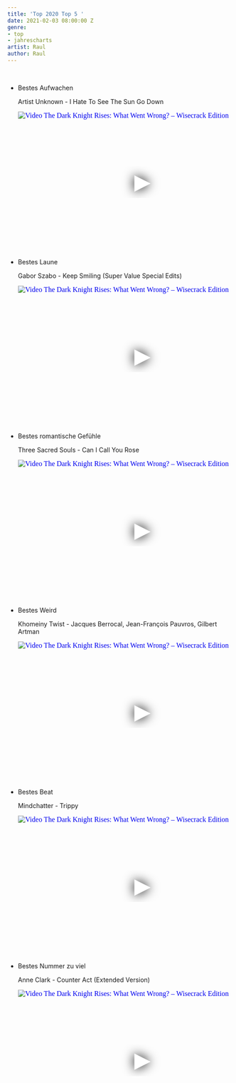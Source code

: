 ```yaml
---
title: 'Top 2020 Top 5 '
date: 2021-02-03 08:00:00 Z
genre:
- top
- jahrescharts
artist: Raul
author: Raul
---
```


<br>

<ul class="video-list">
<li class="video-list">
<p class="list-title">Bestes Aufwachen</p>
<p class="list-subtitle">Artist Unknown - I Hate To See The Sun Go Down</p>
<div class="video-container ">
<iframe
    width="560"
    height="315"
    src="https://www.youtube.com/embed/7Hl4JZLknjk"
    srcdoc="<style>*{padding:0;margin:0;overflow:hidden}html,body{height:100%}img,span{position:absolute;width:100%;top:0;bottom:0;margin:auto}span{height:1.5em;text-align:center;font:48px/1.5 sans-serif;color:white;text-shadow:0 0 0.5em black}</style><a href=https://www.youtube.com/embed/7Hl4JZLknjk?autoplay=1><img src=https://img.youtube.com/vi/7Hl4JZLknjk/hqdefault.jpg alt='Video The Dark Knight Rises: What Went Wrong? – Wisecrack Edition'><span>▶</span></a>"
    frameborder="0"
    allow="accelerometer; autoplay; encrypted-media; gyroscope; picture-in-picture"
    allowfullscreen
></iframe>
</div>
</li>

<li class="video-list">
<p class="list-title">Bestes Laune</p>
<p class="list-subtitle">Gabor Szabo - Keep Smiling (Super Value Special Edits)</p>
<div class="video-container ">
<iframe 
    width="560"
    height="315"
    src="https://www.youtube.com/embed/SSVehaXqGMM"
    srcdoc="<style>*{padding:0;margin:0;overflow:hidden}html,body{height:100%}img,span{position:absolute;width:100%;top:0;bottom:0;margin:auto}span{height:1.5em;text-align:center;font:48px/1.5 sans-serif;color:white;text-shadow:0 0 0.5em black}</style><a href=https://www.youtube.com/embed/SSVehaXqGMM?autoplay=1><img src=https://img.youtube.com/vi/SSVehaXqGMM/hqdefault.jpg alt='Video The Dark Knight Rises: What Went Wrong? – Wisecrack Edition'><span>▶</span></a>"
    frameborder="0"
    allow="accelerometer; autoplay; encrypted-media; gyroscope; picture-in-picture"
    allowfullscreen
></iframe>
</div>
</li>

<li class="video-list">
<p class="list-title">Bestes romantische Gefühle</p>
<p class="list-subtitle">Three Sacred Souls - Can I Call You Rose</p>
<div class="video-container ">
<iframe 
    width="560"
    height="315"
    src="https://www.youtube.com/embed/tpbcbj0bR5o"
    srcdoc="<style>*{padding:0;margin:0;overflow:hidden}html,body{height:100%}img,span{position:absolute;width:100%;top:0;bottom:0;margin:auto}span{height:1.5em;text-align:center;font:48px/1.5 sans-serif;color:white;text-shadow:0 0 0.5em black}</style><a href=https://www.youtube.com/embed/tpbcbj0bR5o?autoplay=1><img src=https://img.youtube.com/vi/tpbcbj0bR5o/hqdefault.jpg alt='Video The Dark Knight Rises: What Went Wrong? – Wisecrack Edition'><span>▶</span></a>"
    frameborder="0"
    allow="accelerometer; autoplay; encrypted-media; gyroscope; picture-in-picture"
    allowfullscreen
></iframe>
</div>
</li>

<li class="video-list">
<p class="list-title">Bestes Weird</p>
<p class="list-subtitle">Khomeiny Twist - Jacques Berrocal, Jean-François Pauvros, Gilbert Artman</p>
<div class="video-container ">
<iframe 
    width="560"
    height="315"
    src="https://www.youtube.com/embed/ThSSD-32wQc"
    srcdoc="<style>*{padding:0;margin:0;overflow:hidden}html,body{height:100%}img,span{position:absolute;width:100%;top:0;bottom:0;margin:auto}span{height:1.5em;text-align:center;font:48px/1.5 sans-serif;color:white;text-shadow:0 0 0.5em black}</style><a href=https://www.youtube.com/embed/ThSSD-32wQc?autoplay=1><img src=https://img.youtube.com/vi/ThSSD-32wQc/hqdefault.jpg alt='Video The Dark Knight Rises: What Went Wrong? – Wisecrack Edition'><span>▶</span></a>"
    frameborder="0" 
    allow="accelerometer; autoplay; encrypted-media; gyroscope; picture-in-picture"
    allowfullscreen
></iframe>
</div>
</li>

<li class="video-list">
<p class="list-title">Bestes Beat</p>
<p class="list-subtitle">Mindchatter - Trippy</p>
<div class="video-container ">
<iframe
    width="560"
    height="315"
    src="https://www.youtube.com/embed/MF-SkM7DGGE"
    srcdoc="<style>*{padding:0;margin:0;overflow:hidden}html,body{height:100%}img,span{position:absolute;width:100%;top:0;bottom:0;margin:auto}span{height:1.5em;text-align:center;font:48px/1.5 sans-serif;color:white;text-shadow:0 0 0.5em black}</style><a href=https://www.youtube.com/embed/MF-SkM7DGGE?autoplay=1><img src=https://img.youtube.com/vi/MF-SkM7DGGE/hqdefault.jpg alt='Video The Dark Knight Rises: What Went Wrong? – Wisecrack Edition'><span>▶</span></a>"
    frameborder="0"
    allow="accelerometer; autoplay; encrypted-media; gyroscope; picture-in-picture"
    allowfullscreen
></iframe>
</div>
</li>
        
<li class="video-list">
<p class="list-title">Bestes Nummer zu viel</p>
<p class="list-subtitle">Anne Clark - Counter Act (Extended Version)</p>
<div class="video-container ">
<iframe 
    width="560"
    height="315"
    src="https://www.youtube.com/embed/4e2MmrCy8mE"
    srcdoc="<style>*{padding:0;margin:0;overflow:hidden}html,body{height:100%}img,span{position:absolute;width:100%;top:0;bottom:0;margin:auto}span{height:1.5em;text-align:center;font:48px/1.5 sans-serif;color:white;text-shadow:0 0 0.5em black}</style><a href=https://www.youtube.com/embed/4e2MmrCy8mE?autoplay=1><img src=https://img.youtube.com/vi/4e2MmrCy8mE/hqdefault.jpg alt='Video The Dark Knight Rises: What Went Wrong? – Wisecrack Edition'><span>▶</span></a>" 
    frameborder="0"
    allow="accelerometer; autoplay; encrypted-media; gyroscope; picture-in-picture"
    allowfullscreen
></iframe>
</div>

</li>
</ul>

<br>